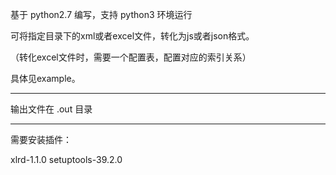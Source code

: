 基于 python2.7 编写，支持 python3 环境运行

可将指定目录下的xml或者excel文件，转化为js或者json格式。

（转化excel文件时，需要一个配置表，配置对应的索引关系）

具体见example。

-------------------------------------

输出文件在 .out 目录

-------------------------------------

需要安装插件：

xlrd-1.1.0
setuptools-39.2.0



